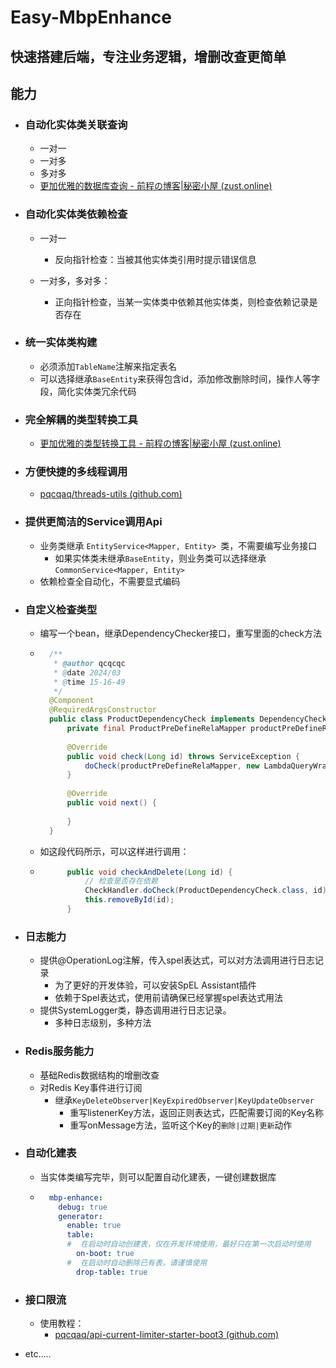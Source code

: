 # Easy-MbpEnhance

## 快速搭建后端，专注业务逻辑，增删改查更简单

## 能力

- ### 自动化实体类关联查询

    - 一对一
    - 一对多
    - 多对多
    - [更加优雅的数据库查询 - 前程の博客|秘密小屋 (zust.online)](https://qc-blog.zust.online/archives/1707067020337)

    

- ### 自动化实体类依赖检查

    - 一对一

        - 反向指针检查：当被其他实体类引用时提示错误信息

    - 一对多，多对多：

        - 正向指针检查，当某一实体类中依赖其他实体类，则检查依赖记录是否存在

        

- ### 统一实体类构建

    - 必须添加`TableName`注解来指定表名
    - 可以选择继承`BaseEntity`来获得包含id，添加修改删除时间，操作人等字段，简化实体类冗余代码




- ### 完全解耦的类型转换工具

    - [更加优雅的类型转换工具 - 前程の博客|秘密小屋 (zust.online)](https://qc-blog.zust.online/archives/1708864924216)



- ### 方便快捷的多线程调用

    - [pqcqaq/threads-utils (github.com)](https://github.com/pqcqaq/threads-utils)



- ### 提供更简洁的Service调用Api

    - 业务类继承 `EntityService<Mapper, Entity> `类，不需要编写业务接口
        - 如果实体类未继承`BaseEntity`，则业务类可以选择继承`CommonService<Mapper, Entity>`
    - 依赖检查全自动化，不需要显式编码



- ### 自定义检查类型

    - 编写一个bean，继承DependencyChecker接口，重写里面的check方法

    - ```java
        /**
         * @author qcqcqc
         * @date 2024/03
         * @time 15-16-49
         */
        @Component
        @RequiredArgsConstructor
        public class ProductDependencyCheck implements DependencyChecker {
            private final ProductPreDefineRelaMapper productPreDefineRelaMapper;
        
            @Override
            public void check(Long id) throws ServiceException {
                doCheck(productPreDefineRelaMapper, new LambdaQueryWrapper<ProductPreDefineRela>().eq(ProductPreDefineRela::getProductId, id), "该商品存在于套装模板中");
            }
        
            @Override
            public void next() {
        
            }
        }
        ```

    - 如这段代码所示，可以这样进行调用：

    - ```java
            public void checkAndDelete(Long id) {
                // 检查是否存在依赖
                CheckHandler.doCheck(ProductDependencyCheck.class, id);
                this.removeById(id);
            }
        ```



- ### 日志能力

    - 提供@OperationLog注解，传入spel表达式，可以对方法调用进行日志记录
        - 为了更好的开发体验，可以安装SpEL Assistant插件
        - 依赖于Spel表达式，使用前请确保已经掌握spel表达式用法
    - 提供SystemLogger类，静态调用进行日志记录。
        - 多种日志级别，多种方法



- ### Redis服务能力

    - 基础Redis数据结构的增删改查
    - 对Redis Key事件进行订阅
        - 继承`KeyDeleteObserver|KeyExpiredObserver|KeyUpdateObserver`
            - 重写listenerKey方法，返回正则表达式，匹配需要订阅的Key名称
            - 重写onMessage方法，监听这个Key的`删除|过期|更新`动作

    

- ### 自动化建表

    - 当实体类编写完毕，则可以配置自动化建表，一键创建数据库

    - ```yaml
        mbp-enhance:
          debug: true
          generator:
            enable: true
            table:
            #  在启动时自动创建表，仅在开发环境使用，最好只在第一次启动时使用
              on-boot: true
            #  在启动时自动删除已有表，请谨慎使用
              drop-table: true
        ```



- ### 接口限流

    - 使用教程：
        - [pqcqaq/api-current-limiter-starter-boot3 (github.com)](https://github.com/pqcqaq/api-current-limiter-starter-boot3)





- etc.....


